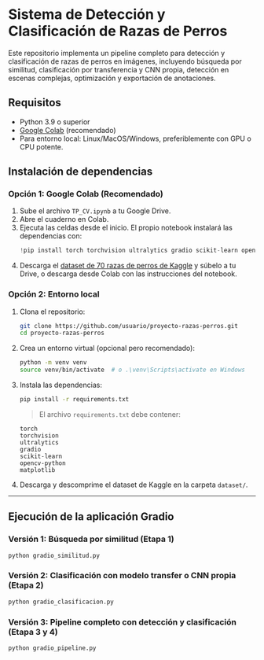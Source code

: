 # Sistema de Detección y Clasificación de Razas de Perros

Este repositorio implementa un pipeline completo para detección y clasificación de razas de perros en imágenes, incluyendo búsqueda por similitud, clasificación por transferencia y CNN propia, detección en escenas complejas, optimización y exportación de anotaciones.

## Requisitos

- Python 3.9 o superior
- [Google Colab](https://colab.research.google.com/) (recomendado)
- Para entorno local: Linux/MacOS/Windows, preferiblemente con GPU o CPU potente.

## Instalación de dependencias

### Opción 1: Google Colab (Recomendado)

1. Sube el archivo `TP_CV.ipynb` a tu Google Drive.
2. Abre el cuaderno en Colab.
3. Ejecuta las celdas desde el inicio. El propio notebook instalará las dependencias con:
    ```python
    !pip install torch torchvision ultralytics gradio scikit-learn opencv-python matplotlib
    ```
4. Descarga el [dataset de 70 razas de perros de Kaggle](https://www.kaggle.com/datasets/gpiosenka/70-dog-breedsimage-data-set?resource=download) y súbelo a tu Drive, o descarga desde Colab con las instrucciones del notebook.

### Opción 2: Entorno local

1. Clona el repositorio:
    ```bash
    git clone https://github.com/usuario/proyecto-razas-perros.git
    cd proyecto-razas-perros
    ```
2. Crea un entorno virtual (opcional pero recomendado):
    ```bash
    python -m venv venv
    source venv/bin/activate  # o .\venv\Scripts\activate en Windows
    ```
3. Instala las dependencias:
    ```bash
    pip install -r requirements.txt
    ```
    > El archivo `requirements.txt` debe contener:
    ```
    torch
    torchvision
    ultralytics
    gradio
    scikit-learn
    opencv-python
    matplotlib
    ```
4. Descarga y descomprime el dataset de Kaggle en la carpeta `dataset/`.

---

## Ejecución de la aplicación Gradio

### **Versión 1: Búsqueda por similitud (Etapa 1)**
```bash
python gradio_similitud.py
```
### **Versión 2: Clasificación con modelo transfer o CNN propia (Etapa 2)**
```bash
python gradio_clasificacion.py
```
### **Versión 3: Pipeline completo con detección y clasificación (Etapa 3 y 4)**
```bash
python gradio_pipeline.py
```


